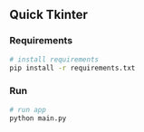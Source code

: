 ## Quick Tkinter

### Requirements
```sh
# install requirements
pip install -r requirements.txt
```

### Run
```sh
# run app
python main.py
```
